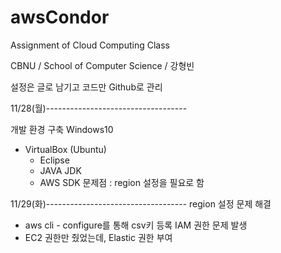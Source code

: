 # awsCondor
Assignment of Cloud Computing Class

CBNU / School of Computer Science / 강형빈

설정은 글로 남기고 코드만 Github로 관리

11/28(월)-----------------------------------

개발 환경 구축
Windows10
- VirtualBox (Ubuntu)
  - Eclipse
  - JAVA JDK
  - AWS SDK
문제점 : region 설정을 필요로 함

11/29(화)-----------------------------------
region 설정 문제 해결
 - aws cli - configure를 통해 csv키 등록
IAM 권한 문제 발생
 - EC2 권한만 줬었는데, Elastic 권한 부여

